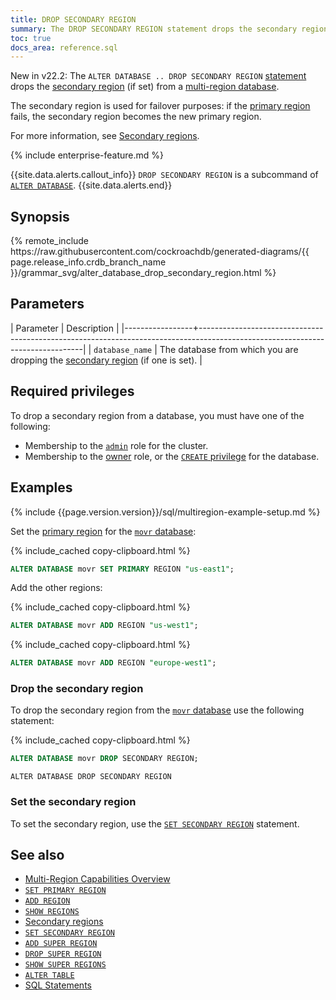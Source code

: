 ```yaml
---
title: DROP SECONDARY REGION
summary: The DROP SECONDARY REGION statement drops the secondary region from a multi-region database.
toc: true
docs_area: reference.sql
---
```


<span class="version-tag">New in v22.2:</span> The `ALTER DATABASE .. DROP SECONDARY REGION` [statement](sql-statements.html) drops the [secondary region](multiregion-overview.html#secondary-regions) (if set) from a [multi-region database](multiregion-overview.html).

The secondary region is used for failover purposes: if the [primary region](set-primary-region.html) fails, the secondary region becomes the new primary region.

For more information, see [Secondary regions](multiregion-overview.html#secondary-regions).

{% include enterprise-feature.md %}

{{site.data.alerts.callout_info}}
`DROP SECONDARY REGION` is a subcommand of [`ALTER DATABASE`](alter-database.html).
{{site.data.alerts.end}}

## Synopsis

<div>
{% remote_include https://raw.githubusercontent.com/cockroachdb/generated-diagrams/{{ page.release_info.crdb_branch_name }}/grammar_svg/alter_database_drop_secondary_region.html %}
</div>

## Parameters

| Parameter       | Description                                                                                                                   |
|-----------------+-------------------------------------------------------------------------------------------------------------------------------|
| `database_name` | The database from which you are dropping the [secondary region](multiregion-overview.html#secondary-regions) (if one is set). |

## Required privileges

To drop a secondary region from a database, you must have one of the following:

- Membership to the [`admin`](security-reference/authorization.html#roles) role for the cluster.
- Membership to the [owner](security-reference/authorization.html#object-ownership) role, or the [`CREATE` privilege](security-reference/authorization.html#supported-privileges) for the database.

## Examples

{% include {{page.version.version}}/sql/multiregion-example-setup.md %}

Set the [primary region](set-primary-region.html) for the [`movr` database](movr.html):

{% include_cached copy-clipboard.html %}
~~~ sql
ALTER DATABASE movr SET PRIMARY REGION "us-east1";
~~~

Add the other regions:

{% include_cached copy-clipboard.html %}
~~~ sql
ALTER DATABASE movr ADD REGION "us-west1";
~~~

{% include_cached copy-clipboard.html %}
~~~ sql
ALTER DATABASE movr ADD REGION "europe-west1";
~~~

### Drop the secondary region

To drop the secondary region from the [`movr` database](movr.html) use the following statement:

{% include_cached copy-clipboard.html %}
~~~ sql
ALTER DATABASE movr DROP SECONDARY REGION;
~~~

~~~
ALTER DATABASE DROP SECONDARY REGION
~~~

### Set the secondary region

To set the secondary region, use the [`SET SECONDARY REGION`](set-secondary-region.html) statement.

## See also

- [Multi-Region Capabilities Overview](multiregion-overview.html)
- [`SET PRIMARY REGION`](set-primary-region.html)
- [`ADD REGION`](add-region.html)
- [`SHOW REGIONS`](show-regions.html)
- [Secondary regions](multiregion-overview.html#secondary-regions)
- [`SET SECONDARY REGION`](set-secondary-region.html)
- [`ADD SUPER REGION`](add-super-region.html)
- [`DROP SUPER REGION`](drop-super-region.html)
- [`SHOW SUPER REGIONS`](show-super-regions.html)
- [`ALTER TABLE`](alter-table.html)
- [SQL Statements](sql-statements.html)
